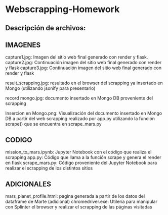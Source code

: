 # Webscrapping-Homework

## Descripción de archivos:

## IMAGENES
capture1.jpg: Imagen del sitio web final generado con render y flask.
capture2.jpg: Continuación imagen del sitio web final generado con render y flask
capture3.jpg: Continuación imagen del sitio web final generado con render y flask

result_scrapping.jpg: resultado en el browser del scrapping ya insertado en Mongo (utilizando jsonify para presentarlo)

record mongo.jpg: documento insertado en Mongo DB proveniente del scrapping

Insercion en Mongo.png: Visualización del documento insertado en Mongo DB a partir del web scrapping realizado 
                        por app.py utilizando la función scrape() que se encuentra en scrape_mars.py

## CODIGO
mission_to_mars.ipynb:  Jupyter Notebook con el código que realiza el scrapping
app.py:                 Código que llama a la función scrape y genera el render en flask
scrape_mars.py:         Código proveniente del Jupyter Notebook para realizar el scrapping de los distintos sitios

## ADICIONALES
mars_planet_profile.html: pagina generada a partir de los datos del dataframe de Marte (adicional)
chromedriver.exe: Utilería para manipular con Splinter el browser y realizar el scrapping de las páginas visitadas
